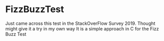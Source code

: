 # FizzBuzzTest

Just came across this test in the StackOverFlow Survey 2019. Thought might give it a try in my own way
It is a simple approach in C for the Fizz Buzz Test
